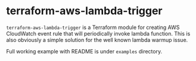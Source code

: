 terraform-aws-lambda-trigger
============================

`terraform-aws-lambda-trigger` is a Terraform module for creating AWS CloudWatch event rule that will periodically invoke lambda function. This is also obviously a simple solution for the well known lambda warmup issue.

Full working example with README is under `examples` directory.
